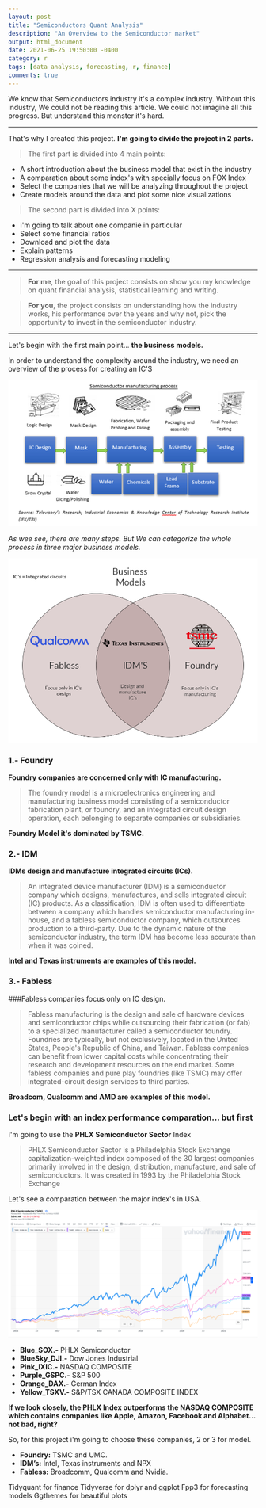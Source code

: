 ```yaml
---
layout: post
title: "Semiconductors Quant Analysis"
description: "An Overview to the Semiconductor market"
output: html_document
date: 2021-06-25 19:50:00 -0400
category: r
tags: [data analysis, forecasting, r, finance]
comments: true
---
```



We know that Semiconductors industry it's a complex industry. Without this industry, We could not be reading this article. We could not imagine all this progress. But understand this monster it's hard.

--- 
That's why I created this project. **I'm going to divide the project in 2 parts.** 

> The first part is divided into 4 main points:

* A short introduction about the business model that exist in the industry 
* A comparation about some index's with specially focus on FOX Index 
* Select the companies that we will be analyzing throughout the project
* Create models around the data and plot some nice visualizations

> The second part is divided into X points:

* I'm going to talk about one companie in particular 
* Select some financial ratios
* Download and plot the data
* Explain patterns 
* Regression analysis and forecasting modeling
  

---
> **For me**, the goal of this project consists on show you my knowledge on quant financial analysis, statistical learning and writing.

> **For you**, the project consists on understanding how the industry works, his performance over the years and why not, pick the opportunity to invest in the semiconductor industry.

---
Let's begin with the first main point... **the business models.**

In order to understand the complexity around the industry, we need an overview of the process for creating an IC'S 

![Index](/images/semiconductores/process.png)

*As wee see, there are many steps. But We can categorize the whole process in three major business models.*

![Index](/images/semiconductores/HD.png)

### 1.- Foundry

**Foundry companies are concerned only with IC manufacturing.**

> The foundry model is a microelectronics engineering and manufacturing business model consisting of a semiconductor fabrication plant, or foundry, and an integrated circuit design operation, each belonging to separate companies or subsidiaries.

**Foundry Model it's dominated by TSMC.**

### 2.- IDM

**IDMs design and manufacture integrated circuits (ICs).**

> An integrated device manufacturer (IDM) is a semiconductor company which designs, manufactures, and sells integrated circuit (IC) products. As a classification, IDM is often used to differentiate between a company which handles semiconductor manufacturing in-house, and a fabless semiconductor company, which outsources production to a third-party. Due to the dynamic nature of the semiconductor industry, the term IDM has become less accurate than when it was coined.

**Intel and Texas instruments are examples of this model.**

### 3.- Fabless

###Fabless companies focus only on IC design.

> Fabless manufacturing is the design and sale of hardware devices and semiconductor chips while outsourcing their fabrication (or fab) to a specialized manufacturer called a semiconductor foundry. Foundries are typically, but not exclusively, located in the United States, People's Republic of China, and Taiwan. Fabless companies can benefit from lower capital costs while concentrating their research and development resources on the end market. Some fabless companies and pure play foundries (like TSMC) may offer integrated-circuit design services to third parties.

**Broadcom, Qualcomm and AMD are examples of this model.**


### Let's begin with an index performance comparation... but first

I'm going to use the **PHLX Semiconductor Sector** Index

> PHLX Semiconductor Sector is a Philadelphia Stock Exchange capitalization-weighted index composed of the 30 largest companies primarily involved in the design, distribution, manufacture, and sale of semiconductors. It was created in 1993 by the Philadelphia Stock Exchange

Let's see a comparation between the major index's in USA.

![Index](/images/semiconductores/performancecomparation.png)


* **Blue_SOX.-** PHLX Semiconductor
* **BlueSky_DJI.-** Dow Jones Industrial 
* **Pink_IXIC.-** NASDAQ COMPOSITE
* **Purple_GSPC.-** S&P 500
* **Orange_DAX.-** German Index
* **Yellow_TSXV.-** S&P/TSX CANADA COMPOSITE INDEX

**If we look closely, the PHLX Index outperforms the NASDAQ COMPOSITE which contains companies like Apple, Amazon, Facebook and Alphabet... not bad, right?**

So, for this project i'm going to choose these companies, 2 or 3 for model.

* **Foundry:** TSMC and UMC.
* **IDM’s:** Intel, Texas instruments and NPX
* **Fabless:** Broadcomm, Qualcomm and Nvidia.

Tidyquant for finance
Tidyverse for dplyr and ggplot
Fpp3 for forecasting models
Ggthemes for beautiful plots


